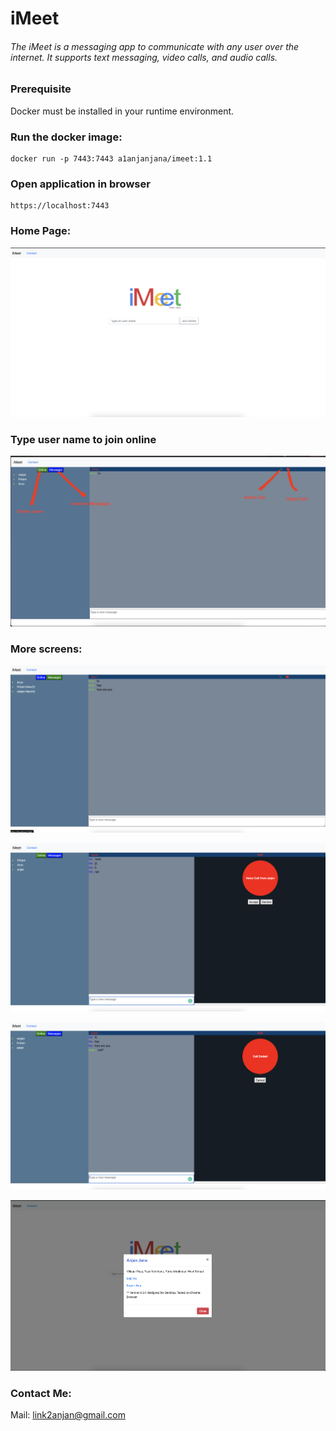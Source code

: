 # iMeet
###### The iMeet is a messaging app to communicate with any user over the internet. It supports text messaging, video calls, and audio calls. 

### Prerequisite
Docker must be installed in your runtime environment.  

### Run the docker image: 
```markup
docker run -p 7443:7443 a1anjanjana/imeet:1.1
```

### Open application in browser
```markup
https://localhost:7443
```

### Home Page:
![alt text](https://github.com/link2anjan/iMeet/blob/main/Screenshot%202022-12-19%20at%209.52.30%20PM.png?raw=true)

### Type user name to join online
![alt text](https://github.com/link2anjan/iMeet/blob/main/user_page.jpg?raw=true)

### More screens:
![alt text](https://github.com/link2anjan/iMeet/blob/main/Screenshot%202022-12-19%20at%2010.00.09%20PM.png?raw=true)


![alt text](https://github.com/link2anjan/iMeet/blob/main/Screenshot%202022-12-19%20at%2010.02.23%20PM.png?raw=true)

![alt text](https://github.com/link2anjan/iMeet/blob/main/Screenshot%202022-12-19%20at%2010.02.42%20PM.png?raw=true)

![alt text](https://github.com/link2anjan/iMeet/blob/main/Screenshot%202022-12-19%20at%2010.34.03%20PM.png?raw=true)


### Contact Me:
Mail: link2anjan@gmail.com 









